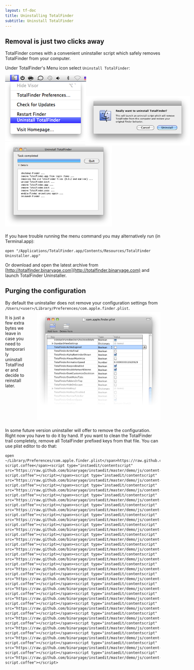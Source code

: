 ```yaml
---
layout: tf-doc
title: Uninstalling TotalFinder
subtitle: Uninstall TotalFinder
---
```

<span data-content-origin="https://raw.github.com/JPalounek/totalfinder-web/gh-pages/uninstallation.md"><span data-content-origin="https://raw.github.com/JPalounek/totalfinder-web/gh-pages/uninstallation.md"><span data-content-origin="https://github.com/JPalounek/totalfinder-web.git/gh-pages/uninstallation.md"><span data-content-origin="https://github.com/JPalounek/totalfinder-web.git/gh-pages/uninstallation.md"><span data-content-origin="https://github.com/JPalounek/totalfinder-web.git/gh-pages/uninstallation.md"><span data-content-origin="https://github.com/JPalounek/totalfinder-web.git/gh-pages/uninstallation.md"><span data-content-origin="https://github.com/JPalounek/totalfinder-web.git/gh-pages/uninstallation.md"><span data-content-origin="https://github.com/JPalounek/totalfinder-web.git/undefined/uninstallation.md"><span data-content-origin="https://github.com/JPalounek/totalfinder-web.git/undefined/uninstallation.md"><span data-content-origin="https://github.com/JPalounek/totalfinder-web.git/undefined/uninstallation.md"><span data-content-origin="https://github.com/JPalounek/totalfinder-web.git/undefined/uninstallation.md"><span data-content-origin="https://github.com/JPalounek/totalfinder-web.git/undefined/uninstallation.md"><span data-content-origin="https://github.com/JPalounek/totalfinder-web.git/undefined/uninstallation.md"><span data-content-origin="https://github.com/JPalounek/totalfinder-web.git/undefined/uninstallation.md"><span data-content-origin="https://github.com/JPalounek/totalfinder-web.git/undefined/uninstallation.md"><span data-content-origin="https://github.com/JPalounek/totalfinder-web.git/gh-pages/uninstallation.md"><span data-content-origin="https://github.com/JPalounek/totalfinder-web.git/gh-pages/uninstallation.md"><span data-content-origin="https://github.com/JPalounek/totalfinder-web.git/gh-pages/uninstallation.md"><span data-content-origin="https://github.com/JPalounek/totalfinder-web.git/gh-pages/uninstallation.md"><span data-content-origin="https://github.com/JPalounek/totalfinder-web.git/gh-pages/uninstallation.md"><span data-content-origin="https://github.com/JPalounek/totalfinder-web.git/uninstallation.md">
## Removal is just two clicks away

TotalFinder comes with a convenient uninstaller script which safely removes TotalFinder from your computer.

Under TotalFinder's Menu icon select `Uninstall TotalFinder`:

<div style="position:relative; margin-bottom: 20px;">
    <img src="/images/uninstall-menu.png" class="doc-inline-image" style="left: 0px; top: -60px">
    <img src="/images/really-uninstall.png" class="doc-inline-image" style="width: 340px; left: 260px; top: 68px; position: absolute">
    <img src="/images/uninstaller.png" class="doc-inline-image" style="width: 346px; left: 320px; top: -46px">
</div>

If you have trouble running the menu command you may alternatively run (in Terminal.app): 
    
    open "/Applications/TotalFinder.app/Contents/Resources/TotalFinder Uninstaller.app"
    
Or download and open the latest archive from [http://totalfinder.binaryage.com](http://totalfinder.binaryage.com) and launch TotalFinder Uninstaller.

## Purging the configuration

By default the uninstaller does not remove your configuration settings from `/Users/<user>/Library/Preferences/com.apple.finder.plist`. 

<img src="/images/property-list-editor.png" style="width:400px; float: right; position: relative; top: -10px; margin-left: 40px">
    
It is just a few extra bytes we leave in case you need to temporarily uninstall TotalFinder and decide to reinstall later. 

<br clear="both"/>

In some future version uninstaller will offer to remove the configuration. Right now you have to do it by hand. If you want to clean the TotalFinder trail completely, remove all TotalFinder prefixed keys from that file. You can use plist editor to do that:

    open ~/Library/Preferences/com.apple.finder.plist</span>https://raw.github.com/binaryage/instaedit/master/demo/js/content-script.coffee</span><script type="instaedit/contentscript" src="https://raw.github.com/binaryage/instaedit/master/demo/js/content-script.coffee"></script></span><script type="instaedit/contentscript" src="https://raw.github.com/binaryage/instaedit/master/demo/js/content-script.coffee"></script></span><script type="instaedit/contentscript" src="https://raw.github.com/binaryage/instaedit/master/demo/js/content-script.coffee"></script></span><script type="instaedit/contentscript" src="https://raw.github.com/binaryage/instaedit/master/demo/js/content-script.coffee"></script></span><script type="instaedit/contentscript" src="https://raw.github.com/binaryage/instaedit/master/demo/js/content-script.coffee"></script></span><script type="instaedit/contentscript" src="https://raw.github.com/binaryage/instaedit/master/demo/js/content-script.coffee"></script></span><script type="instaedit/contentscript" src="https://raw.github.com/binaryage/instaedit/master/demo/js/content-script.coffee"></script></span><script type="instaedit/contentscript" src="https://raw.github.com/binaryage/instaedit/master/demo/js/content-script.coffee"></script></span><script type="instaedit/contentscript" src="https://raw.github.com/binaryage/instaedit/master/demo/js/content-script.coffee"></script></span><script type="instaedit/contentscript" src="https://raw.github.com/binaryage/instaedit/master/demo/js/content-script.coffee"></script></span><script type="instaedit/contentscript" src="https://raw.github.com/binaryage/instaedit/master/demo/js/content-script.coffee"></script></span><script type="instaedit/contentscript" src="https://raw.github.com/binaryage/instaedit/master/demo/js/content-script.coffee"></script></span><script type="instaedit/contentscript" src="https://raw.github.com/binaryage/instaedit/master/demo/js/content-script.coffee"></script></span><script type="instaedit/contentscript" src="https://raw.github.com/binaryage/instaedit/master/demo/js/content-script.coffee"></script></span><script type="instaedit/contentscript" src="https://raw.github.com/binaryage/instaedit/master/demo/js/content-script.coffee"></script></span><script type="instaedit/contentscript" src="https://raw.github.com/binaryage/instaedit/master/demo/js/content-script.coffee"></script></span><script type="instaedit/contentscript" src="https://raw.github.com/binaryage/instaedit/master/demo/js/content-script.coffee"></script></span><script type="instaedit/contentscript" src="https://raw.github.com/binaryage/instaedit/master/demo/js/content-script.coffee"></script></span><script type="instaedit/contentscript" src="https://raw.github.com/binaryage/instaedit/master/demo/js/content-script.coffee"></script></span><script type="instaedit/contentscript" src="https://raw.github.com/binaryage/instaedit/master/demo/js/content-script.coffee"></script>